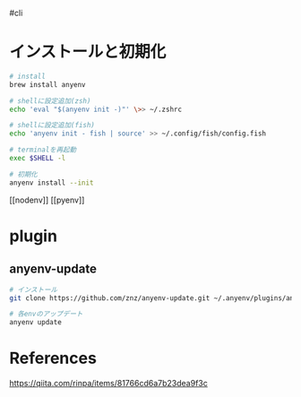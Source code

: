 #cli 

# インストールと初期化
```bash
# install
brew install anyenv

# shellに設定追加(zsh)
echo 'eval "$(anyenv init -)"' \>> ~/.zshrc

# shellに設定追加(fish)
echo 'anyenv init - fish | source' >> ~/.config/fish/config.fish

# terminalを再起動
exec $SHELL -l

# 初期化
anyenv install --init
```

[[nodenv]]
[[pyenv]]

# plugin
## anyenv-update
```bash
# インストール
git clone https://github.com/znz/anyenv-update.git ~/.anyenv/plugins/anyenv-update

# 各envのアップデート
anyenv update
```
# References
https://qiita.com/rinpa/items/81766cd6a7b23dea9f3c